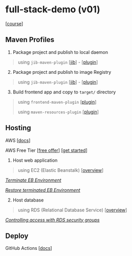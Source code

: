 # full-stack-demo (v01)
[[course](https://amigoscode.com/courses/full-stack-spring-boot-react/)]

## Maven Profiles

1. Package project and publish to local daemon
> using `jib-maven-plugin` [[jib](https://github.com/GoogleContainerTools/jib)] - [[plugin](https://github.com/GoogleContainerTools/jib/blob/master/jib-maven-plugin)]
2. Package project and publish to image Registry
> using `jib-maven-plugin` [[jib](https://github.com/GoogleContainerTools/jib)] - [[plugin](https://github.com/GoogleContainerTools/jib/blob/master/jib-maven-plugin)]
3. Build frontend app and copy to `target/` directory
> using `frontend-maven-plugin` [[plugin](https://github.com/eirslett/frontend-maven-plugin)]
> 
> using `maven-resources-plugin`  [[plugin](https://maven.apache.org/plugins/maven-resources-plugin/)]

## Hosting

AWS [[docs](https://docs.aws.amazon.com/index.html)]

AWS Free Tier [[free offer](https://aws.amazon.com/free/?all-free-tier.sort-by=item.additionalFields.SortRank&all-free-tier.sort-order=asc&awsf.Free%20Tier%20Types=*all&awsf.Free%20Tier%20Categories=*all)] [[get started](https://docs.aws.amazon.com/whitepapers/latest/how-aws-pricing-works/get-started-with-the-aws-free-tier.html)]

1. Host web application 
> using EC2 (Elastic Beanstalk) [[overview](https://aws.amazon.com/ec2/)]

_[Terminate EB Environment](https://docs.aws.amazon.com/elasticbeanstalk/latest/dg/using-features.terminating.html)_

_[Restore terminated EB Environment](https://docs.aws.amazon.com/elasticbeanstalk/latest/dg/environment-management-rebuild.html)_

2. Host database
> using RDS (Relational Database Service) [[overview](https://aws.amazon.com/rds/)]

_[Controlling access with RDS security groups](https://docs.aws.amazon.com/AmazonRDS/latest/UserGuide/Overview.RDSSecurityGroups.html)_

## Deploy

GitHub Actions [[docs](https://github.com/features/actions)]


